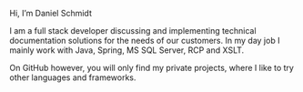 Hi, I’m Daniel Schmidt

I am a full stack developer discussing and implementing technical documentation solutions for the needs of our customers.
In my day job I mainly work with Java, Spring, MS SQL Server, RCP and XSLT.

On GitHub however, you will only find my private projects, where I like to try other languages and frameworks.

